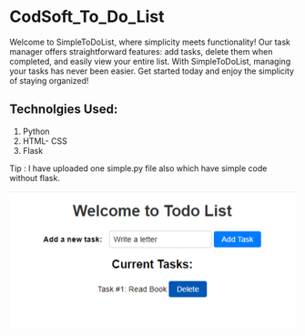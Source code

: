 # CodSoft_To_Do_List

Welcome to SimpleToDoList, where simplicity meets functionality! Our task manager offers straightforward features: add tasks, delete them when completed, and easily view your entire list. With SimpleToDoList, managing your tasks has never been easier. Get started today and enjoy the simplicity of staying organized!

## Technolgies Used:
1) Python
2) HTML- CSS
3) Flask


Tip : I have uploaded one simple.py file also which have simple code without flask.

![Image Description](https://github.com/Vaibhavpasalkar12/CodSoft_To_Do_List/blob/main/To_Do.png)
